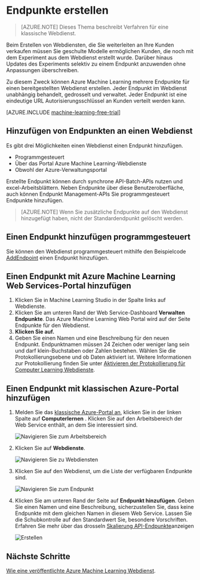 <properties
    pageTitle="Erstellen Webdienstendpunkte Computer lernen | Microsoft Azure"
    description="Erstellen von Webdienst-Endpunkten in Azure Machine Learning"
    services="machine-learning"
    documentationCenter=""
    authors="hiteshmadan"
    manager="padou"
    editor="cgronlun"/>

<tags
    ms.service="machine-learning"
    ms.devlang="multiple"
    ms.topic="article"
    ms.tgt_pltfrm="na"
    ms.workload="tbd"
    ms.date="10/04/2016"
    ms.author="himad"/>


# <a name="creating-endpoints"></a>Endpunkte erstellen

>[AZURE.NOTE] Dieses Thema beschreibt Verfahren für eine klassische Webdienst.

Beim Erstellen von Webdiensten, die Sie weiterleiten an Ihre Kunden verkaufen müssen Sie geschulte Modelle ermöglichen Kunden, die noch mit dem Experiment aus dem Webdienst erstellt wurde. Darüber hinaus Updates des Experiments selektiv zu einem Endpunkt anzuwenden ohne Anpassungen überschreiben.

Zu diesem Zweck können Azure Machine Learning mehrere Endpunkte für einen bereitgestellten Webdienst erstellen. Jeder Endpunkt im Webdienst unabhängig behandelt, gedrosselt und verwaltet. Jeder Endpunkt ist eine eindeutige URL Autorisierungsschlüssel an Kunden verteilt werden kann.

[AZURE.INCLUDE [machine-learning-free-trial](../../includes/machine-learning-free-trial.md)]

## <a name="adding-endpoints-to-a-web-service"></a>Hinzufügen von Endpunkten an einen Webdienst

Es gibt drei Möglichkeiten einen Webdienst einen Endpunkt hinzufügen.

* Programmgesteuert
* Über das Portal Azure Machine Learning-Webdienste
* Obwohl der Azure-Verwaltungsportal

Erstellte Endpunkt können durch synchrone API-Batch-APIs nutzen und excel-Arbeitsblättern. Neben Endpunkte über diese Benutzeroberfläche, auch können Endpunkt Management-APIs Sie programmgesteuert Endpunkte hinzufügen.

 >[AZURE.NOTE] Wenn Sie zusätzliche Endpunkte auf den Webdienst hinzugefügt haben, nicht der Standardendpunkt gelöscht werden.

## <a name="adding-an-endpoint-programmatically"></a>Einen Endpunkt hinzufügen programmgesteuert

Sie können den Webdienst programmgesteuert mithilfe den Beispielcode [AddEndpoint](https://github.com/raymondlaghaeian/AML_EndpointMgmt/blob/master/Program.cs) einen Endpunkt hinzufügen.

## <a name="adding-an-endpoint-using-the-azure-machine-learning-web-services-portal"></a>Einen Endpunkt mit Azure Machine Learning Web Services-Portal hinzufügen

1. Klicken Sie in Machine Learning Studio in der Spalte links auf Webdienste.
2. Klicken Sie am unteren Rand der Web Service-Dashboard **Verwalten Endpunkte**. Das Azure Machine Learning Web Portal wird auf der Seite Endpunkte für den Webdienst.
3. **Klicken Sie auf.**
4. Geben Sie einen Namen und eine Beschreibung für den neuen Endpunkt. Endpunktnamen müssen 24 Zeichen oder weniger lang sein und darf klein-Buchstaben oder Zahlen bestehen. Wählen Sie die Protokollierungsebene und ob Daten aktiviert ist. Weitere Informationen zur Protokollierung finden Sie unter [Aktivieren der Protokollierung für Computer Learning Webdienste](machine-learning-web-services-logging.md).

## <a name="adding-an-endpoint-using-the-azure-classic-portal"></a>Einen Endpunkt mit klassischen Azure-Portal hinzufügen


1. Melden Sie das [klassische Azure-Portal an](http://manage.windowsazure.com), klicken Sie in der linken Spalte auf **Computerlernen** . Klicken Sie auf den Arbeitsbereich der Web Service enthält, an dem Sie interessiert sind.

    ![Navigieren Sie zum Arbeitsbereich](./media/machine-learning-create-endpoint/figure-1.png)

2. Klicken Sie auf **Webdienste**.

    ![Navigieren Sie zu Webdiensten](./media/machine-learning-create-endpoint/figure-2.png)

3. Klicken Sie auf den Webdienst, um die Liste der verfügbaren Endpunkte sind.

    ![Navigieren Sie zum Endpunkt](./media/machine-learning-create-endpoint/figure-3.png)

4. Klicken Sie am unteren Rand der Seite auf **Endpunkt hinzufügen**. Geben Sie einen Namen und eine Beschreibung, sicherzustellen Sie, dass keine Endpunkte mit dem gleichen Namen in diesem Web Service. Lassen Sie die Schubkontrolle auf den Standardwert Sie, besondere Vorschriften. Erfahren Sie mehr über das drosseln [Skalierung API-Endpunkte](machine-learning-scaling-webservice.md)anzeigen

    ![Erstellen](./media/machine-learning-create-endpoint/figure-4.png)

## <a name="next-steps"></a>Nächste Schritte

[Wie eine veröffentlichte Azure Machine Learning Webdienst](machine-learning-consume-web-services.md).
